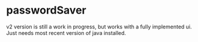 # passwordSaver

v2 version is still a work in progress, but works with a fully implemented ui. Just needs most recent version of java installed.
